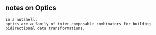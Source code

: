 ## notes on Optics

    in a nutshell:
    optics are a family of inter-composable combinators for building bidirectional data transformations.
